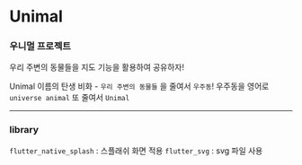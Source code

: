 # Unimal

### 우니멀 프로젝트
우리 주변의 동물들을 지도 기능을 활용하여 공유하자!

Unimal 이름의 탄생 비화 - `우리 주변의 동물들` 을 줄여서 `우주동`! 우주동을 영어로 `universe animal` 또 줄여서 `Unimal`

<hr/>

### library
`flutter_native_splash` : 스플래쉬 화면 적용
`flutter_svg` : svg 파일 사용
 



